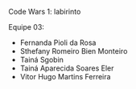 Code Wars 1: labirinto

Equipe 03: 
- Fernanda Pioli da Rosa																												
- Sthefany Romeiro Bien Monteiro	
- Tainá Sgobin										
- Tainá Aparecida Soares Eler		
- Vitor Hugo Martins Ferreira											
